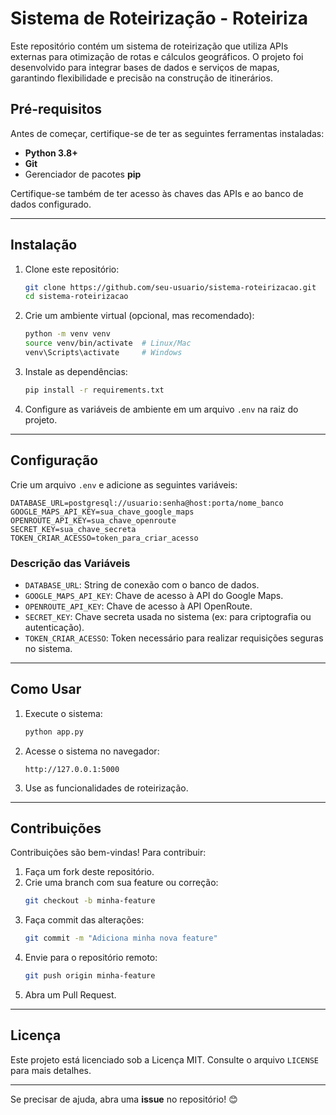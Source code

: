 # **Sistema de Roteirização - Roteiriza**

Este repositório contém um sistema de roteirização que utiliza APIs externas para otimização de rotas e cálculos geográficos. O projeto foi desenvolvido para integrar bases de dados e serviços de mapas, garantindo flexibilidade e precisão na construção de itinerários.

## **Pré-requisitos**

Antes de começar, certifique-se de ter as seguintes ferramentas instaladas:
- **Python 3.8+**
- **Git**
- Gerenciador de pacotes **pip**

Certifique-se também de ter acesso às chaves das APIs e ao banco de dados configurado.

---

## **Instalação**

1. Clone este repositório:
   ```bash
   git clone https://github.com/seu-usuario/sistema-roteirizacao.git
   cd sistema-roteirizacao
   ```

2. Crie um ambiente virtual (opcional, mas recomendado):
   ```bash
   python -m venv venv
   source venv/bin/activate  # Linux/Mac
   venv\Scripts\activate     # Windows
   ```

3. Instale as dependências:
   ```bash
   pip install -r requirements.txt
   ```

4. Configure as variáveis de ambiente em um arquivo `.env` na raiz do projeto.

---

## **Configuração**

Crie um arquivo `.env` e adicione as seguintes variáveis:

```env
DATABASE_URL=postgresql://usuario:senha@host:porta/nome_banco
GOOGLE_MAPS_API_KEY=sua_chave_google_maps
OPENROUTE_API_KEY=sua_chave_openroute
SECRET_KEY=sua_chave_secreta
TOKEN_CRIAR_ACESSO=token_para_criar_acesso
```

### **Descrição das Variáveis**

- `DATABASE_URL`: String de conexão com o banco de dados.
- `GOOGLE_MAPS_API_KEY`: Chave de acesso à API do Google Maps.
- `OPENROUTE_API_KEY`: Chave de acesso à API OpenRoute.
- `SECRET_KEY`: Chave secreta usada no sistema (ex: para criptografia ou autenticação).
- `TOKEN_CRIAR_ACESSO`: Token necessário para realizar requisições seguras no sistema.

---

## **Como Usar**

1. Execute o sistema:
   ```bash
   python app.py
   ```

2. Acesse o sistema no navegador:
   ```
   http://127.0.0.1:5000
   ```

3. Use as funcionalidades de roteirização.

---

## **Contribuições**

Contribuições são bem-vindas! Para contribuir:

1. Faça um fork deste repositório.
2. Crie uma branch com sua feature ou correção:
   ```bash
   git checkout -b minha-feature
   ```
3. Faça commit das alterações:
   ```bash
   git commit -m "Adiciona minha nova feature"
   ```
4. Envie para o repositório remoto:
   ```bash
   git push origin minha-feature
   ```
5. Abra um Pull Request.

---

## **Licença**

Este projeto está licenciado sob a Licença MIT. Consulte o arquivo `LICENSE` para mais detalhes.

---

Se precisar de ajuda, abra uma **issue** no repositório! 😊

